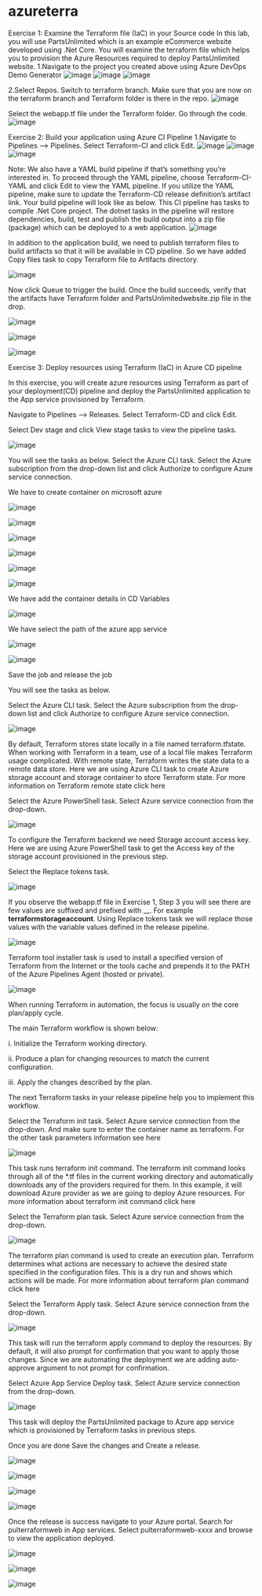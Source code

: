 # azureterra
Exercise 1: Examine the Terraform file (IaC) in your Source code
In this lab, you will use PartsUnlimited which is an example eCommerce website developed using .Net Core. You will examine the terraform file which helps you to provision the Azure Resources required to deploy PartsUnlimited website.
1.Navigate to the project you created above using Azure DevOps Demo Generator
![image](https://github.com/yunukolusuvarna/azureterra/assets/134670646/099bfee9-72da-49aa-aa25-1f87530e59d0)
![image](https://github.com/yunukolusuvarna/azureterra/assets/134670646/00d70a30-bcf3-4812-9e53-255a3826a101)
![image](https://github.com/yunukolusuvarna/azureterra/assets/134670646/98e5feeb-7437-48c3-a807-69bbb404a8ea)

2.Select Repos. Switch to terraform branch.
Make sure that you are now on the terraform branch and Terraform folder is there in the repo.
![image](https://github.com/yunukolusuvarna/azureterra/assets/134670646/bb8ab34d-5a03-4b06-8aa0-89fec56bc182)

Select the webapp.tf file under the Terraform folder. Go through the code.
![image](https://github.com/yunukolusuvarna/azureterra/assets/134670646/205883e2-bdb7-4a6d-ab5f-f37c30ea6820)

Exercise 2: Build your application using Azure CI Pipeline
1.Navigate to Pipelines –> Pipelines. Select Terraform-CI and click Edit.
![image](https://github.com/yunukolusuvarna/azureterra/assets/134670646/73ea7737-69a8-4f45-80b9-58ec86e32d7a)
![image](https://github.com/yunukolusuvarna/azureterra/assets/134670646/1dd8ec65-c9f1-4253-97a7-a478d799bb92)
![image](https://github.com/yunukolusuvarna/azureterra/assets/134670646/5fd2a62b-4139-406c-8dd3-80d1a23cd0f6)

 Note: We also have a YAML build pipeline if that’s something you’re interested in. To proceed through the YAML pipeline, choose Terraform-CI-YAML and click Edit to view the YAML pipeline. If you utilize the YAML pipeline, make sure to update the Terraform-CD release definition’s artifact link.
Your build pipeline will look like as below. This CI pipeline has tasks to compile .Net Core project. The dotnet tasks in the pipeline will restore dependencies, build, test and publish the build output into a zip file (package) which can be deployed to a web application.
![image](https://github.com/yunukolusuvarna/azureterra/assets/134670646/2d058906-7dac-48b0-8a5f-0852fe7e3b85)

In addition to the application build, we need to publish terraform files to build artifacts so that it will be available in CD pipeline. So we have added Copy files task to copy Terraform file to Artifacts directory.

![image](https://github.com/yunukolusuvarna/azureterra/assets/134670646/32777aba-b685-4876-85a2-ee58deac5b15)

Now click Queue to trigger the build. Once the build succeeds, verify that the artifacts have Terraform folder and PartsUnlimitedwebsite.zip file in the drop.

![image](https://github.com/yunukolusuvarna/azureterra/assets/134670646/72e3cf05-d392-4faa-abcb-d6dece0e7c92)

![image](https://github.com/yunukolusuvarna/azureterra/assets/134670646/e5c8b438-b1a5-4c8b-bd93-de3f2d481a9b)

![image](https://github.com/yunukolusuvarna/azureterra/assets/134670646/5f406725-b78e-48ad-a635-7ebe89be0ddd)

Exercise 3: Deploy resources using Terraform (IaC) in Azure CD pipeline

In this exercise, you will create azure resources using Terraform as part of your deployment(CD) pipeline and deploy the PartsUnlimited application to the App service provisioned by Terraform.

Navigate to Pipelines –> Releases. Select Terraform-CD and click Edit.

Select Dev stage and click View stage tasks to view the pipeline tasks.

![image](https://github.com/yunukolusuvarna/azureterra/assets/134670646/040398dd-eef9-4259-bdd2-911e6e80b207)

You will see the tasks as below. Select the Azure CLI task. Select the Azure subscription from the drop-down list and click Authorize to configure Azure service connection.

We have to create container on microsoft azure

![image](https://github.com/yunukolusuvarna/azureterra/assets/134670646/a945c619-b6e6-4135-92da-d7be75119a12)

![image](https://github.com/yunukolusuvarna/azureterra/assets/134670646/a5044b87-8413-4f2b-9e7b-63e9bc539d45)

![image](https://github.com/yunukolusuvarna/azureterra/assets/134670646/ec174133-c08b-4771-9775-a9c81aa466bd)

![image](https://github.com/yunukolusuvarna/azureterra/assets/134670646/3f3d382d-f72c-4a43-8a5c-c0aba402eb9c)

![image](https://github.com/yunukolusuvarna/azureterra/assets/134670646/f1177af6-9bbd-46ee-a35d-55387195f28f)

![image](https://github.com/yunukolusuvarna/azureterra/assets/134670646/4269a651-7cc1-461f-b465-2b0916bceb82)

We have add the container details in CD Variables 

![image](https://github.com/yunukolusuvarna/azureterra/assets/134670646/4c32f492-6609-4655-910e-ee7bef7ee857)

We have select the path of the azure app service

![image](https://github.com/yunukolusuvarna/azureterra/assets/134670646/c0b3ac49-bfac-4e28-839a-dd68a6bab909)

![image](https://github.com/yunukolusuvarna/azureterra/assets/134670646/adc98961-6621-4ffd-b7f1-7f3dcb817ef0)

Save the job and release the job 

You will see the tasks as below.

Select the Azure CLI task. Select the Azure subscription from the drop-down list and click Authorize to configure Azure service connection.


![image](https://github.com/yunukolusuvarna/azureterra/assets/134670646/829fc591-bc24-4c21-a305-70b126093337)


By default, Terraform stores state locally in a file named terraform.tfstate. When working with Terraform in a team, use of a local file makes Terraform usage complicated. With remote state, Terraform writes the state data to a remote data store. Here we are using Azure CLI task to create Azure storage account and storage container to store Terraform state. For more information on Terraform remote state click here

Select the Azure PowerShell task. Select Azure service connection from the drop-down.


![image](https://github.com/yunukolusuvarna/azureterra/assets/134670646/861364f5-181f-4071-bff3-b4e3ab90f299)

To configure the Terraform backend we need Storage account access key. Here we are using Azure PowerShell task to get the Access key of the storage account provisioned in the previous step.

Select the Replace tokens task.


![image](https://github.com/yunukolusuvarna/azureterra/assets/134670646/e213e950-4500-42a5-8acc-543ce6b6dd10)



If you observe the webapp.tf file in Exercise 1, Step 3 you will see there are few values are suffixed and prefixed with __. For example __terraformstorageaccount__. Using Replace tokens task we will replace those values with the variable values defined in the release pipeline.


![image](https://github.com/yunukolusuvarna/azureterra/assets/134670646/e626c3d1-4b4c-41aa-89cd-5d387f699e18)


Terraform tool installer task is used to install a specified version of Terraform from the Internet or the tools cache and prepends it to the PATH of the Azure Pipelines Agent (hosted or private).


![image](https://github.com/yunukolusuvarna/azureterra/assets/134670646/fbab4a97-5b00-4d1d-9a88-868a508e20d1)


When running Terraform in automation, the focus is usually on the core plan/apply cycle.

The main Terraform workflow is shown below:



i. Initialize the Terraform working directory.

ii. Produce a plan for changing resources to match the current configuration.

iii. Apply the changes described by the plan.

The next Terraform tasks in your release pipeline help you to implement this workflow.

Select the Terraform init task. Select Azure service connection from the drop-down. And make sure to enter the container name as terraform. For the other task parameters information see here


![image](https://github.com/yunukolusuvarna/azureterra/assets/134670646/260069cf-9880-45be-8555-92074cba11ab)




This task runs terraform init command. The terraform init command looks through all of the *.tf files in the current working directory and automatically downloads any of the providers required for them. In this example, it will download Azure provider as we are going to deploy Azure resources. For more information about terraform init command click here

Select the Terraform plan task. Select Azure service connection from the drop-down.


![image](https://github.com/yunukolusuvarna/azureterra/assets/134670646/35089dc8-0b86-4bf9-b1d3-112fc04da68f)


The terraform plan command is used to create an execution plan. Terraform determines what actions are necessary to achieve the desired state specified in the configuration files. This is a dry run and shows which actions will be made. For more information about terraform plan command click here

Select the Terraform Apply task. Select Azure service connection from the drop-down.


![image](https://github.com/yunukolusuvarna/azureterra/assets/134670646/ad08a198-10d0-4efd-8fec-12c22dec932d)


This task will run the terraform apply command to deploy the resources. By default, it will also prompt for confirmation that you want to apply those changes. Since we are automating the deployment we are adding auto-approve argument to not prompt for confirmation.

Select Azure App Service Deploy task. Select Azure service connection from the drop-down.


![image](https://github.com/yunukolusuvarna/azureterra/assets/134670646/8b741ce3-df74-4dc5-8e1e-efe3a80b7782)


This task will deploy the PartsUnlimited package to Azure app service which is provisioned by Terraform tasks in previous steps.

Once you are done Save the changes and Create a release.

![image](https://github.com/yunukolusuvarna/azureterra/assets/134670646/f0f8bec8-16f4-489d-9477-5260076b8d7a)


![image](https://github.com/yunukolusuvarna/azureterra/assets/134670646/2c463162-303a-41af-bdc0-92cb23c4ef31)


![image](https://github.com/yunukolusuvarna/azureterra/assets/134670646/0e880294-3c75-4c3b-8863-cc35fae1996a)

![image](https://github.com/yunukolusuvarna/azureterra/assets/134670646/5fb263c6-caa2-4e89-b05b-5041ec967915)

Once the release is success navigate to your Azure portal. Search for pulterraformweb in App services. Select pulterraformweb-xxxx and browse to view the application deployed.

![image](https://github.com/yunukolusuvarna/azureterra/assets/134670646/b1dd28d5-8f3f-41e3-9858-e9f3815ffab3)

![image](https://github.com/yunukolusuvarna/azureterra/assets/134670646/80ec7245-550e-4299-86f4-c37bed12e9bb)

![image](https://github.com/yunukolusuvarna/azureterra/assets/134670646/6253f019-8a63-4a11-bf06-3fc702127864)
